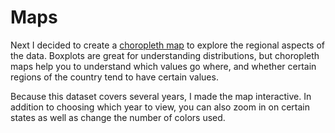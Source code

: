 # Maps

Next I decided to create a [choropleth map](http://en.wikipedia.org/wiki/Choropleth_map) to explore the regional aspects of the data. Boxplots are great for understanding distributions, but choropleth maps help you to understand which values go where, and whether certain regions of the country tend to have certain values. 

Because this dataset covers several years, I made the map interactive. In addition to choosing which year to view, you can also zoom in on certain states as well as change the number of colors used.

